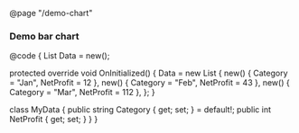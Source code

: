 @page "/demo-chart"

<h3>Demo bar chart</h3>

<ApexChart TItem="MyData" Title="Monthly Profit"
           RenderMode="InteractiveServer">
  <ApexPointSeries TItem="MyData"
                   Items="Data"
                   Name="Net Profit"
                   SeriesType="SeriesType.Bar"
                   XValue="e => e.Category"
                   YValue="e => e.NetProfit" />
</ApexChart>

@code {
  List<MyData> Data = new();

  protected override void OnInitialized() {
    Data = new List<MyData> {
      new() { Category = "Jan", NetProfit = 12 },
      new() { Category = "Feb", NetProfit = 43 },
      new() { Category = "Mar", NetProfit = 112 },
    };
  }

  class MyData {
    public string Category { get; set; } = default!;
    public int NetProfit { get; set; }
  }
}

